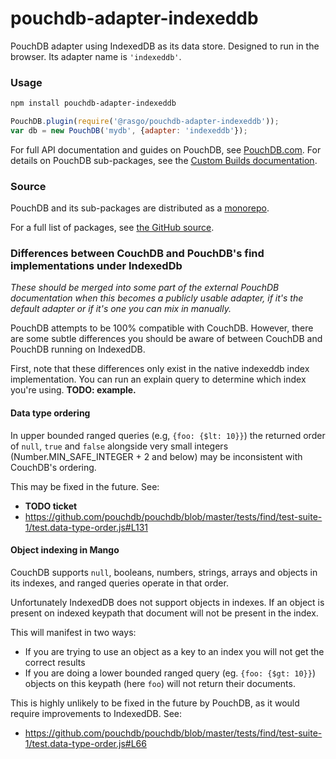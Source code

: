 pouchdb-adapter-indexeddb
======

PouchDB adapter using IndexedDB as its data store. Designed to run in the browser. Its adapter name is `'indexeddb'`.

### Usage

```bash
npm install pouchdb-adapter-indexeddb
```

```js
PouchDB.plugin(require('@rasgo/pouchdb-adapter-indexeddb'));
var db = new PouchDB('mydb', {adapter: 'indexeddb'});
```

For full API documentation and guides on PouchDB, see [PouchDB.com](http://pouchdb.com/). For details on PouchDB sub-packages, see the [Custom Builds documentation](http://pouchdb.com/custom.html).

### Source

PouchDB and its sub-packages are distributed as a [monorepo](https://github.com/babel/babel/blob/master/doc/design/monorepo.md).

For a full list of packages, see [the GitHub source](https://github.com/pouchdb/pouchdb/tree/master/packages).

### Differences between CouchDB and PouchDB's find implementations under IndexedDb

*These should be merged into some part of the external PouchDB documentation when this becomes a publicly usable adapter, if it's the default adapter or if it's one you can mix in manually.*

PouchDB attempts to be 100% compatible with CouchDB. However, there are some subtle differences you should be aware of between CouchDB and PouchDB running on IndexedDB.

First, note that these differences only exist in the native indexeddb index implementation. You can run an explain query to determine which index you're using. **TODO: example.**

#### Data type ordering

In upper bounded ranged queries (e.g, `{foo: {$lt: 10}}`) the returned order of `null`, `true` and `false` alongside very small integers (Number.MIN_SAFE_INTEGER + 2 and below) may be inconsistent with CouchDB's ordering.

This may be fixed in the future. See:
 - **TODO ticket**
 - https://github.com/pouchdb/pouchdb/blob/master/tests/find/test-suite-1/test.data-type-order.js#L131

#### Object indexing in Mango

CouchDB supports `null`, booleans, numbers, strings, arrays and objects in its indexes, and ranged queries operate in that order.

Unfortunately IndexedDB does not support objects in indexes. If an object is present on indexed keypath that document will not be present in the index.

This will manifest in two ways:
 - If you are trying to use an object as a key to an index you will not get the correct results
 - If you are doing a lower bounded ranged query (eg. `{foo: {$gt: 10}}`) objects on this keypath (here `foo`) will not return their documents.

This is highly unlikely to be fixed in the future by PouchDB, as it would require improvements to IndexedDB. See:
 - https://github.com/pouchdb/pouchdb/blob/master/tests/find/test-suite-1/test.data-type-order.js#L66
